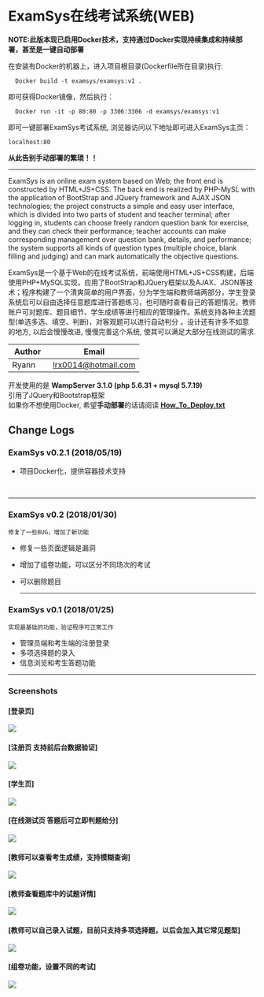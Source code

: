 ExamSys在线考试系统(WEB)
===========================
**NOTE:此版本现已启用Docker技术，支持通过Docker实现持续集成和持续部署，甚至是一键自动部署**
      
在安装有Docker的机器上，进入项目根目录(Dockerfile所在目录)执行: 
```shell
  Docker build -t examsys/examsys:v1 .
``` 
即可获得Docker镜像，然后执行： 
```shell
  Docker run -it -p 80:80 -p 3306:3306 -d examsys/examsys:v1
``` 
即可一键部署ExamSys考试系统, 浏览器访问以下地址即可进入ExamSys主页：
```shell
localhost:80
```
**从此告别手动部署的繁琐！！**

<hr>

ExamSys is an online exam system based on Web; the front end is constructed by HTML+JS+CSS. The back end is realized by PHP-MySL with the application of BootStrap and JQuery framework and AJAX JSON technologies; the project constructs a simple and easy user interface, which is divided into two parts of student and teacher terminal; after logging in, students can choose freely random question bank for exercise, and they can check their performance; teacher accounts can make corresponding management over question bank, details, and performance; the system supports all kinds of question types (multiple choice, blank filling and judging) and can mark automatically the objective questions. 

ExamSys是一个基于Web的在线考试系统，前端使用HTML+JS+CSS构建，后端使用PHP+MySQL实现，应用了BootStrap和JQuery框架以及AJAX、JSON等技术；程序构建了一个清爽简单的用户界面，分为学生端和教师端两部分，学生登录系统后可以自由选择任意题库进行答题练习，也可随时查看自己的答题情况，教师账户可对题库、题目细节、学生成绩等进行相应的管理操作。系统支持各种主流题型(单选多选、填空、判断)，对客观题可以进行自动判分 。设计还有许多不如意的地方, 以后会慢慢改进, 慢慢完善这个系统, 使其可以满足大部分在线测试的需求. <br>

  Author  | Email
  ------------- | -------------
 Ryann  | lrx0014@hotmail.com

开发使用的是 **WampServer 3.1.0 (php 5.6.31 + mysql 5.7.19)** <br>
引用了JQuery和Bootstrap框架 <br>
如果你不想使用Docker, 希望**手动部署**的话请阅读 [**How_To_Deploy.txt**](https://github.com/lrx0014/ExamSys/blob/master/How_To_Deploy.txt "部署说明") <br>

Change Logs
-----------
### ExamSys v0.2.1 (2018/05/19)
    
* 项目Docker化，提供容器技术支持

  <hr>
  
### ExamSys v0.2 (2018/01/30)
    修复了一些BUG，增加了新功能
* 修复一些页面逻辑是漏洞
* 增加了组卷功能，可以区分不同场次的考试
* 可以删除题目
  
  <hr>
  
### ExamSys v0.1 (2018/01/25)
    实现最基础的功能，验证程序可正常工作
  * 管理员端和考生端的注册登录
  * 多项选择题的录入
  * 信息浏览和考生答题功能
  
  <hr>
  
### Screenshots

#### [登录页]
![](https://github.com/lrx0014/ExamSys/blob/master/Screenshots/login_page.PNG)

#### [注册页 支持前后台数据验证]
![](https://github.com/lrx0014/ExamSys/blob/master/Screenshots/SignUp_page.PNG)

#### [学生页]
![](https://github.com/lrx0014/ExamSys/blob/master/Screenshots/StudentInfo_page.PNG)

#### [在线测试页 答题后可立即判题给分]
![](https://github.com/lrx0014/ExamSys/blob/master/Screenshots/Test_page.PNG)

#### [教师可以查看考生成绩，支持模糊查询]
![](https://github.com/lrx0014/ExamSys/blob/master/Screenshots/Teacher_1.PNG)

#### [教师查看题库中的试题详情]
![](https://github.com/lrx0014/ExamSys/blob/master/Screenshots/Teacher_2.PNG)

#### [教师可以自己录入试题，目前只支持多项选择题，以后会加入其它常见题型]
![](https://github.com/lrx0014/ExamSys/blob/master/Screenshots/Teacher_3.PNG)

#### [组卷功能，设置不同的考试]
![](https://github.com/lrx0014/ExamSys/blob/master/Screenshots/Teacher_4.PNG)
